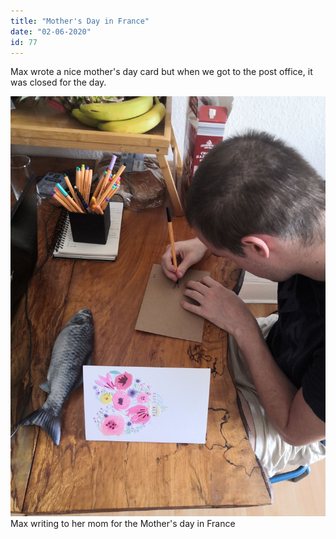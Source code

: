 ```yaml
---
title: "Mother's Day in France"
date: "02-06-2020"
id: 77
---
```

Max wrote a nice mother's day card but when we got to the post office, it was closed for the day.

![Max writing a mother's day card](../images/June/3.jpg)
Max writing to her mom for the Mother's day in France